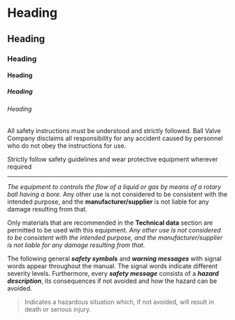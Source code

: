 # Heading
## Heading
### Heading
#### Heading
##### Heading
###### Heading
All safety instructions must be understood and strictly followed. Ball Valve
Company disclaims all responsibility for any accident caused by personnel
who do not obey the instructions for use.

Strictly follow safety guidelines and wear protective equipment wherever
required

-------------------------------------------------------------------------
_The equipment to controls the flow of a liquid or gas by means of a rotary ball
having a bore._ Any other use is not considered to be consistent with the
intended purpose, and the **manufacturer/supplier** is not liable for any damage
resulting from that.

Only materials that are recommended in the __Technical data__ section are
permitted to be used with this equipment. *Any other use is not considered to
be consistent with the intended purpose, and the manufacturer/supplier is not
liable for any damage resulting from that.*

The following general ***safety symbols*** and ___warning messages___ with signal words
appear throughout the manual. The signal words indicate different severity
levels. Furthermore, every __*safety message*__ consists of a **_hazard description_**,
its consequences if not avoided and how the hazard can be avoided.

> Indicates a hazardous situation which, if not avoided, will result in
death or serious injury.
